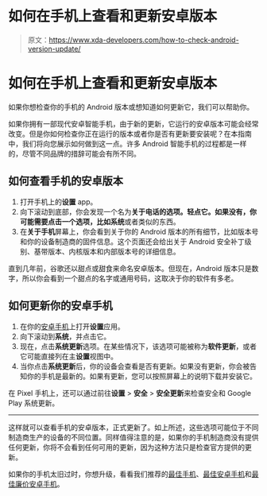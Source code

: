 # 如何在手机上查看和更新安卓版本

> 原文：<https://www.xda-developers.com/how-to-check-android-version-update/>

# 如何在手机上查看和更新安卓版本

如果你想检查你的手机的 Android 版本或想知道如何更新它，我们可以帮助你。

如果你拥有一部现代安卓智能手机，由于新的更新，它运行的安卓版本可能会经常改变。但是你如何检查你正在运行的版本或者你是否有更新要安装呢？在本指南中，我们将向您展示如何做到这一点。许多 Android 智能手机的过程都是一样的，尽管不同品牌的措辞可能会有所不同。

## 如何查看手机的安卓版本

1.  打开手机上的**设置** app。
2.  向下滚动到底部，你会发现一个名为**关于电话的选项。**轻点它。如果没有，你可能需要点击一个选项，比如**系统**或者类似的东西。
3.  在**关于手机**屏幕上，你会看到关于你的 Android 版本的所有细节，比如版本号和你的设备制造商的固件信息。这个页面还会给出关于 Android 安全补丁级别、基带版本、内核版本和内部版本号的详细信息。

直到几年前，谷歌还以甜点或甜食来命名安卓版本。但现在，Android 版本只是数字，所以你会看到一个甜点的名字或通用号码，这取决于你的软件有多老。

## 如何更新你的安卓手机

1.  在你的[安卓手机](https://www.xda-developers.com/best-android-phones/)上打开**设置**应用。
2.  向下滚动到**系统**，并点击它。
3.  现在，点击**系统更新**选项。在某些情况下，该选项可能被称为**软件更新**，或者它可能直接列在主**设置**视图中。
4.  当你点击**系统更新**后，你的设备会查看是否有更新。如果没有更新，你会被告知你的手机是最新的。如果有更新，您可以按照屏幕上的说明下载并安装它。

在 Pixel 手机上，还可以通过前往**设置** > **安全** > **安全更新**来检查安全和 Google Play 系统更新。

* * *

这样就可以查看手机的安卓版本，正式更新了。如上所述，这些选项可能位于不同制造商生产的设备的不同位置。同样值得注意的是，如果你的手机制造商没有提供任何更新，你将不会看到任何可用的更新，因为这种方法只是检查官方提供的更新。

如果你的手机太旧过时，你想升级，看看我们推荐的[最佳手机](https://www.xda-developers.com/best-phones/)、[最佳安卓手机](https://www.xda-developers.com/best-android-phones/)和[最佳廉价安卓手机](https://www.xda-developers.com/best-cheap-android-phones/)。